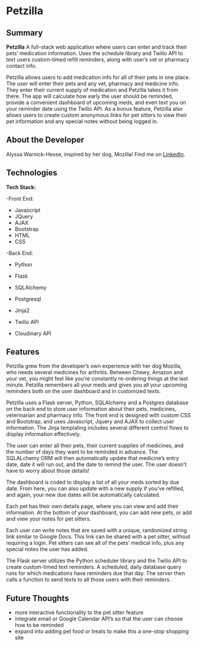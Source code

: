 # Petzilla




## Summary

**Petzilla**  A full-stack web application where users can enter and track their pets’ medication information. Uses the schedule library and Twilio API to text users custom-timed refill reminders, along with user’s vet or pharmacy contact info.

Petzilla allows users to add medication info for all of their pets in one place. The user will enter their pets and any vet, pharmacy and medicine info. They enter their current supply of medication and Petzilla takes it from there. The app will calculate how early the user should be reminded, provide a convenient dashboard of upcoming meds, and even text you on your reminder date using the Twilio API. As a bonus feature, Petzilla also allows users to create custom anonymous links for pet sitters to view their pet information and any special notes without being logged in.

## About the Developer

Alyssa Warnick-Hesse, inspired by her dog, Mozilla! Find me on [LinkedIn](https://www.linkedin.com/in/alyssa-warnick).


## Technologies

**Tech Stack:**

-Front End:
- Javascript
- JQuery
- AJAX
- Bootstrap
- HTML
- CSS

-Back End:
- Python
- Flask
- SQLAlchemy
- Postgresql
- Jinja2

- Twilio API
- Cloudinary API


## Features

Petzilla grew from the developer’s own experience with her dog Mozilla, who needs several medicines for arthritis.  Between Chewy, Amazon and your vet,  you might feel like you’re constantly re-ordering things at the last minute. Petzilla remembers all your meds and gives you all your upcoming reminders both on the user dashboard and in customized texts.

Petzilla uses a Flask server, Python, SQLAlchemy and a Postgres database  on the back end to store user information about their pets, medicines, veterinarian and pharmacy info.  The  front end is designed with custom CSS and Bootstrap, and uses Javascript, Jquery and AJAX to collect user information.  The Jinja templating includes several different control flows to display information effectively.

The user can enter all their pets, their current supplies of medicines, and the number of days they want to be reminded in advance.  The SQLALchemy ORM  will then automatically update that medicine’s entry date, date it will run out, and the date to remind the user.  The user doesn’t have to worry about those details!

The dashboard is coded to display a list of all your meds sorted by due date.  From here, you can also update with a new supply if you’ve refilled, and again, your new due dates will be automatically calculated.

Each pet has their own details page, where you can view and add their information.   At the bottom of your dashboard, you can add new pets, or add and view your notes for pet sitters.

Each user can write notes that are saved with a unique, randomized string link similar to Google Docs.  This link can be shared with a pet sitter, without requiring a login. Pet sitters can see all of the pets’ medical info, plus any special notes the user has added.

The Flask server utilizes the Python scheduler library and the Twilio API to create custom-timed text reminders.  A scheduled, daily database query runs for which medications have reminders due that day.  The server then calls a function to send texts to all those users with their reminders.  





















## Future Thoughts

- more interactive functionality to the pet sitter feature
- integrate email or Google Calendar API’s so that the user can choose how to be reminded
-   expand into adding pet food or treats to make this a one-stop shopping site
